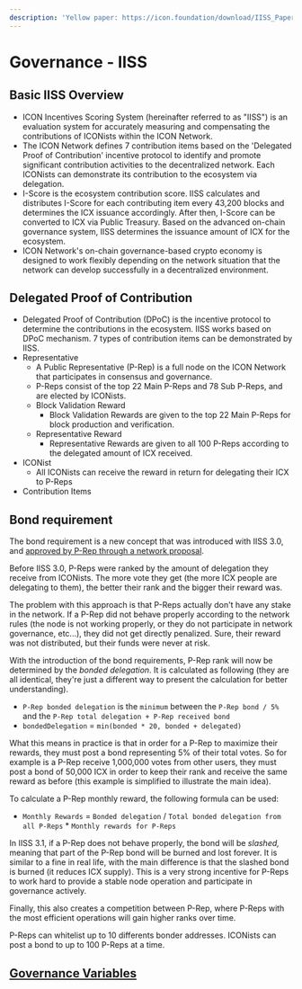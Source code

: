```yaml
---
description: 'Yellow paper: https://icon.foundation/download/IISS_Paper_v2.0_EN.pdf'
---
```


# Governance - IISS

## Basic IISS Overview

* ICON Incentives Scoring System (hereinafter referred to as "IISS") is an evaluation system for accurately measuring and compensating the contributions of ICONists within the ICON Network.
* The ICON Network defines 7 contribution items based on the 'Delegated Proof of Contribution' incentive protocol to identify and promote significant contribution activities to the decentralized network. Each ICONists can demonstrate its contribution to the ecosystem via delegation.
* I-Score is the ecosystem contribution score. IISS calculates and distributes I-Score for each contributing item every 43,200 blocks and determines the ICX issuance accordingly. After then, I-Score can be converted to ICX via Public Treasury. Based on the advanced on-chain governance system, IISS determines the issuance amount of ICX for the ecosystem.
* ICON Network's on-chain governance-based crypto economy is designed to work flexibly depending on the network situation that the network can develop successfully in a decentralized environment.

## Delegated Proof of Contribution

* Delegated Proof of Contribution (DPoC) is the incentive protocol to determine the contributions in the ecosystem. IISS works based on DPoC mechanism. 7 types of contribution items can be demonstrated by IISS.
* Representative
  * A Public Representative (P-Rep) is a full node on the ICON Network that participates in consensus and governance.
  * P-Reps consist of the top 22 Main P-Reps and 78 Sub P-Reps, and are elected by ICONists.
  * Block Validation Reward
    * Block Validation Rewards are given to the top 22 Main P-Reps for block production and verification.
  * Representative Reward
    * Representative Rewards are given to all 100 P-Reps according to the delegated amount of ICX received.
* ICONist
  * All ICONists can receive the reward in return for delegating their ICX to P-Reps
* Contribution Items

## Bond requirement

The bond requirement is a new concept that was introduced with IISS 3.0, and [approved by P-Rep through a network proposal](https://tracker.icon.foundation/proposal/0x16dbc932b601821b08450ad6f228a6a8e1bfd9cf5a361f0bf42ccf4b0b29be7b).

Before IISS 3.0, P-Reps were ranked by the amount of delegation they receive from ICONists. The more vote they get (the more ICX people are delegating to them), the better their rank and the bigger their reward was.

The problem with this approach is that P-Reps actually don't have any stake in the network. If a P-Rep did not behave properly according to the network rules (the node is not working properly, or they do not participate in network governance, etc...), they did not get directly penalized. Sure, their reward was not distributed, but their funds were never at risk.

With the introduction of the bond requirements, P-Rep rank will now be determined by the _bonded delegation_. It is calculated as following (they are all identical, they're just a different way to present the calculation for better understanding).

* `P-Rep bonded delegation` is the `minimum` between the `P-Rep bond / 5%` and the `P-Rep total delegation + P-Rep received bond`
* `bondedDelegation` = `min(bonded * 20, bonded + delegated)`

What this means in practice is that in order for a P-Rep to maximize their rewards, they must post a bond representing 5% of their total votes. So for example is a P-Rep receive 1,000,000 votes from  other users, they must post a bond of 50,000 ICX in order to keep their rank and receive the same reward as before (this example is simplified to illustrate the main idea).

To calculate a P-Rep monthly reward, the following formula can be used:

* `Monthly Rewards` = `Bonded delegation` / `Total bonded delegation from all P-Reps` \* `Monthly rewards for P-Reps`

In IISS 3.1, if a P-Rep does not behave properly, the bond will be _slashed,_ meaning that part of the P-Rep bond will be burned and lost forever. It is similar to a fine in real life, with the main difference is that the slashed bond is burned (it reduces ICX supply). This is a very strong incentive for P-Reps to work hard to provide a stable node operation and participate in governance actively.

Finally, this also creates a competition between P-Rep, where P-Reps with the most efficient operations will gain higher ranks over time.

P-Reps can whitelist up to 10 differents bonder addresses. ICONists can post a bond to up to 100 P-Reps at a time.

## [Governance Variables](governance-public-representative-p-rep.md#inflation-controls-and-reward-distribution)
